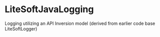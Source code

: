 # LiteSoftJavaLogging

Logging utilizing an API Inversion model (derived from earlier code base LiteSoftLogger)
